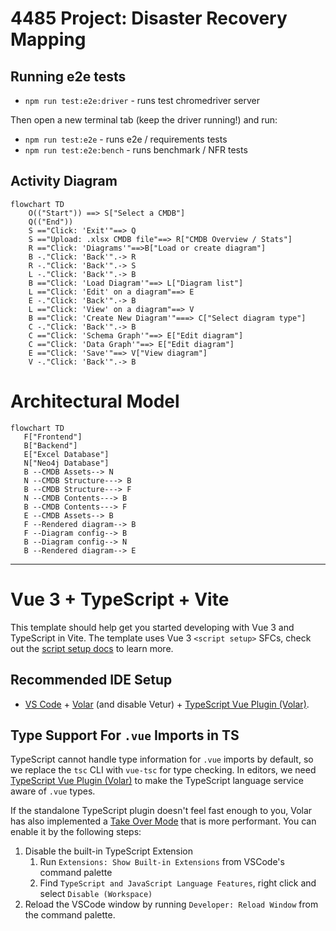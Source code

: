 # 4485 Project: Disaster Recovery Mapping

## Running e2e tests

- `npm run test:e2e:driver` - runs test chromedriver server

Then open a new terminal tab (keep the driver running!) and run:

- `npm run test:e2e` - runs e2e / requirements tests
- `npm run test:e2e:bench` - runs benchmark / NFR tests

## Activity Diagram

```mermaid
flowchart TD
    O(("Start")) ==> S["Select a CMDB"]
    Q(("End"))
    S =="Click: 'Exit'"==> Q
    S =="Upload: .xlsx CMDB file"==> R["CMDB Overview / Stats"]
    R =="Click: 'Diagrams'"==>B["Load or create diagram"]
    B -."Click: 'Back'".-> R
    R -."Click: 'Back'".-> S
    L -."Click: 'Back'".-> B
    B =="Click: 'Load Diagram'"==> L["Diagram list"]
    L =="Click: 'Edit' on a diagram"==> E
    E -."Click: 'Back'".-> B
    L =="Click: 'View' on a diagram"==> V
    B =="Click: 'Create New Diagram'"===> C["Select diagram type"]
    C -."Click: 'Back'".-> B
    C =="Click: 'Schema Graph'"==> E["Edit diagram"]
    C =="Click: 'Data Graph'"==> E["Edit diagram"]
    E =="Click: 'Save'"==> V["View diagram"]
    V -."Click: 'Back'".-> B

```

# Architectural Model

```mermaid
flowchart TD
   F["Frontend"]
   B["Backend"]
   E["Excel Database"]
   N["Neo4j Database"]
   B --CMDB Assets--> N
   N --CMDB Structure---> B
   B --CMDB Structure---> F
   N --CMDB Contents---> B
   B --CMDB Contents---> F
   E --CMDB Assets--> B
   F --Rendered diagram--> B
   F --Diagram config--> B
   B --Diagram config--> N
   B --Rendered diagram--> E
```

---

# Vue 3 + TypeScript + Vite

This template should help get you started developing with Vue 3 and TypeScript in Vite. The template uses Vue 3 `<script setup>` SFCs, check out the [script setup docs](https://v3.vuejs.org/api/sfc-script-setup.html#sfc-script-setup) to learn more.

## Recommended IDE Setup

- [VS Code](https://code.visualstudio.com/) + [Volar](https://marketplace.visualstudio.com/items?itemName=Vue.volar) (and disable Vetur) + [TypeScript Vue Plugin (Volar)](https://marketplace.visualstudio.com/items?itemName=Vue.vscode-typescript-vue-plugin).

## Type Support For `.vue` Imports in TS

TypeScript cannot handle type information for `.vue` imports by default, so we replace the `tsc` CLI with `vue-tsc` for type checking. In editors, we need [TypeScript Vue Plugin (Volar)](https://marketplace.visualstudio.com/items?itemName=Vue.vscode-typescript-vue-plugin) to make the TypeScript language service aware of `.vue` types.

If the standalone TypeScript plugin doesn't feel fast enough to you, Volar has also implemented a [Take Over Mode](https://github.com/johnsoncodehk/volar/discussions/471#discussioncomment-1361669) that is more performant. You can enable it by the following steps:

1. Disable the built-in TypeScript Extension
   1. Run `Extensions: Show Built-in Extensions` from VSCode's command palette
   2. Find `TypeScript and JavaScript Language Features`, right click and select `Disable (Workspace)`
2. Reload the VSCode window by running `Developer: Reload Window` from the command palette.
